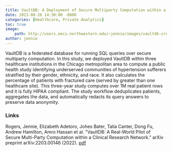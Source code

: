 ```yaml
---
title: VaultDB: A Deployment of Secure Multiparty Computation within a Clinical Research Network
date: 2023-08-26 14:30:00 -0800
categories: [Healthcare, Private Analytics]
toc: true
image:
    path: http://users.eecs.northwestern.edu/~jennie/images/vaultdb-crn-arch-detail.png 
author: jennie
---
```


VaultDB is a federated database for running SQL queries over secure multiparty computation.  In this study, we deployed VaultDB within three healthcare institutions in the Chicago metropolitan area to compute a public health study identifying underserved communities of hypertension sufferers stratified by their gender, ethnicity, and race.  It also calculates the percentage of patients with fractured care (served by greater than one healthcare site).  This three-year study computes over 1M real patient rows and it is fully HIPAA compliant.  The study workflow deduplicates patients, aggregates the data, and automatically redacts its query answers to preserve data anonymity.

### Links

Rogers, Jennie, Elizabeth Adetoro, Johes Bater, Talia Canter, Dong Fu, Andrew Hamilton, Amro Hassan et al. "VaultDB: A Real-World Pilot of Secure Multi-Party Computation within a Clinical Research Network." arXiv preprint arXiv:2203.00146 (2022). [pdf](https://arxiv.org/pdf/2203.00146.pdf)
